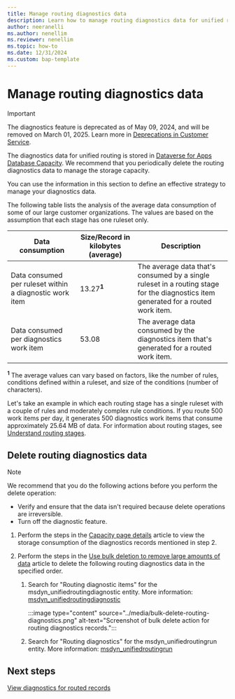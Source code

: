 ```yaml
---
title: Manage routing diagnostics data
description: Learn how to manage routing diagnostics data for unified routing and archive it periodically to manage storage capacity.
author: neeranelli
ms.author: nenellim
ms.reviewer: nenellim
ms.topic: how-to
ms.date: 12/31/2024
ms.custom: bap-template
---
```


# Manage routing diagnostics data

> [!IMPORTANT]
> The diagnostics feature is deprecated as of May 09, 2024, and will be removed on March 01, 2025. Learn more in [Deprecations in Customer Service](../implement/deprecations-customer-service.md).

The diagnostics data for unified routing is stored in [Dataverse for Apps Database Capacity](/power-platform/admin/capacity-storage). We recommend that you periodically delete the routing diagnostics data to manage the storage capacity.

You can use the information in this section to define an effective strategy to manage your diagnostics data.

The following table lists the analysis of the average data consumption of some of our large customer organizations. The values are based on the assumption that each stage has one ruleset only.

| Data consumption | Size/Record in kilobytes (average) | Description |
|--------|-----------|-------------|
| Data consumed per ruleset within a diagnostic work item | 13.27<sup>**1**</sup> | The average data that's consumed by a single ruleset in a routing stage for the diagnostics item generated for a routed work item. |
| Data consumed per diagnostics work item | 53.08 | The average data consumed by the diagnostics item that's generated for a routed work item. |

<sup>**1**</sup> The average values can vary based on factors, like the number of rules, conditions defined within a ruleset, and size of the conditions (number of characters).

Let's take an example in which each routing stage has a single ruleset with a couple of rules and moderately complex rule conditions. If you route 500 work items per day, it generates 500 diagnostics work items that consume approximately 25.64 MB of data. For information about routing stages, see [Understand routing stages](unified-routing-diagnostics.md#understand-routing-stages-and-diagnostics).

## Delete routing diagnostics data

> [!NOTE]
> We recommend that you do the following actions before you perform the delete operation:
> - Verify and ensure that the data isn't required because delete operations are irreversible.
> - Turn off the diagnostic feature.

1. Perform the steps in the [Capacity page details](/power-platform/admin/capacity-storage#capacity-page-details) article to view the storage consumption of the diagnostics records mentioned in step 2.

1. Perform the steps in the [Use bulk deletion to remove large amounts of data](/power-platform/admin/delete-bulk-records) article to delete the following routing diagnostics data in the specified order.

   1. Search for "Routing diagnostic items" for the msdyn_unifiedroutingdiagnostic entity. More information: [msdyn_unifiedroutingdiagnostic](../develop/reference/entities/msdyn_unifiedroutingdiagnostic.md)
   
      :::image type="content" source="../media/bulk-delete-routing-diagnostics.png" alt-text="Screenshot of bulk delete action for routing diagnostics records.":::   
 
   1. Search for "Routing diagnostics" for the msdyn_unifiedroutingrun entity. More information: [msdyn_unifiedroutingrun](../develop/reference/entities/msdyn_unifiedroutingrun.md)

## Next steps

[View diagnostics for routed records](unified-routing-diagnostics.md)  
